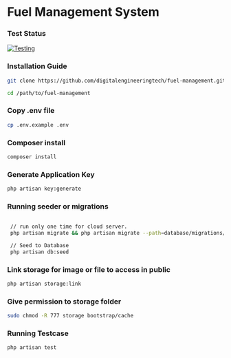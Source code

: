 # Fuel Management System

### Test Status
[![Testing](https://github.com/zmkiihdev/fuel-management/actions/workflows/laravel.yml/badge.svg?branch=main&event=push)](https://github.com/zmkiihdev/fuel-management/actions/workflows/laravel.yml)

### Installation Guide

```bash
git clone https://github.com/digitalengineeringtech/fuel-management.git

cd /path/to/fuel-management

```

### Copy .env file

```bash
cp .env.example .env

```

### Composer install

```bash
composer install

```

### Generate Application Key

```bash
php artisan key:generate

```

### Running seeder or migrations
```bash

 // run only one time for cloud server.
 php artisan migrate && php artisan migrate --path=database/migrations/stations

 // Seed to Database 
 php artisan db:seed
```

### Link storage for image or file to access in public

```bash
php artisan storage:link

```

### Give permission to storage folder 

```bash
sudo chmod -R 777 storage bootstrap/cache

```

### Running Testcase

```bash
php artisan test

```

    